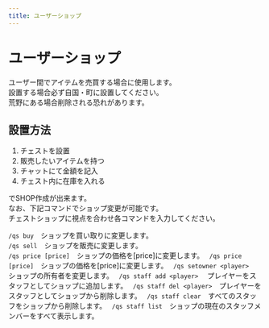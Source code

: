```yaml
---
title: ユーザーショップ
---
```


# ユーザーショップ
ユーザー間でアイテムを売買する場合に使用します。  
設置する場合必ず自国・町に設置してください。  
荒野にある場合削除される恐れがあります。  

## 設置方法

1. チェストを設置
2. 販売したいアイテムを持つ
3. チャットにて金額を記入
4. チェスト内に在庫を入れる

でSHOP作成が出来ます。  
なお、下記コマンドでショップ変更が可能です。  
チェストショップに視点を合わせ各コマンドを入力してください。  

`/qs buy`　ショップを買い取りに変更します。  
`/qs sell`　ショップを販売に変更します。  
`/qs price [price]`　ショップの価格を[price]に変更します。　
`/qs price [price]`　ショップの価格を[price]に変更します。　
`/qs setowner <player>`　ショップの所有者を変更します。　
`/qs staff add <player>`　 プレイヤーをスタッフとしてショップに追加します。　
`/qs staff del <player>`　プレイヤーをスタッフとしてショップから削除します。　
`/qs staff clear`　すべてのスタッフをショップから削除します。　
`/qs staff list`　ショップの現在のスタッフメンバーをすべて表示します。　
